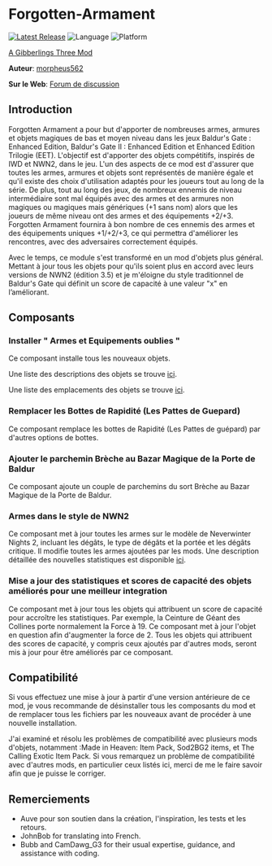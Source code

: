 # Forgotten-Armament

[![Latest Release](https://img.shields.io/github/v/release/gibberlings3/Forgotten-Armament?include_prereleases)](https://github.com/Gibberlings3/Forgotten-Armament/releases/latest)
![Language](https://img.shields.io/static/v1?label=language&message=english&color=informational)
![Platform](https://img.shields.io/static/v1?label=platform&message=windows%20%7C%20macos%20%7C%20linux&color=informational)

[A Gibberlings Three Mod](https://www.gibberlings3.net/)

**Auteur**: [morpheus562](https://www.gibberlings3.net/profile/11591-morpheus562/)

**Sur le Web**: [Forum de discussion](https://www.gibberlings3.net/forums/topic/33923-forgotten-armament-beta/)

## Introduction

Forgotten Armament a pour but d'apporter de nombreuses armes, armures et objets magiques de bas et moyen niveau dans les jeux Baldur's Gate : Enhanced Edition, Baldur's Gate II : Enhanced Edition et Enhanced Edition Trilogie (EET). L'objectif est d'apporter des objets compétitifs, inspirés de IWD et NWN2, dans le jeu. L'un des aspects de ce mod est d'assurer que toutes les armes, armures et objets sont représentés de manière égale et qu'il existe des choix d'utilisation adaptés pour les joueurs tout au long de la série. De plus, tout au long des jeux, de nombreux ennemis de niveau intermédiaire sont mal équipés avec des armes et des armures non magiques ou magiques mais génériques (+1 sans nom) alors que les joueurs de même niveau ont des armes et des équipements +2/+3. Forgotten Armament fournira à bon nombre de ces ennemis des armes et des équipements uniques +1/+2/+3, ce qui permettra d'améliorer les rencontres, avec des adversaires correctement équipés.   

Avec le temps, ce module s'est transformé en un mod d'objets plus général. Mettant à jour tous les objets pour qu'ils soient plus en accord avec leurs versions de NWN2 (édition 3.5) et je m'éloigne du style traditionnel de Baldur's Gate qui définit un score de capacité à une valeur "x" en l’améliorant.

## Composants

### Installer " Armes et Equipements oublies "

Ce composant installe tous les nouveaux objets. 

Une liste des descriptions des objets se trouve [ici](https://github.com/Gibberlings3/Forgotten-Armament/blob/main/ITEM-DESCRIPTIONS.md).

Une liste des emplacements des objets se trouve [ici](https://github.com/Gibberlings3/Forgotten-Armament/blob/main/ITEM-LOCATIONS.md).


### Remplacer les Bottes de Rapidité (Les Pattes de Guepard)

Ce composant remplace les bottes de Rapidité (Les Pattes de guépard) par d'autres options de bottes.

### Ajouter le parchemin Brèche au Bazar Magique de la Porte de Baldur

Ce composant ajoute un couple de parchemins du sort Brèche au Bazar Magique de la Porte de Baldur.

### Armes dans le style de NWN2

Ce composant met à jour toutes les armes sur le modèle de Neverwinter Nights 2, incluant les dégâts, le type de dégâts et la portée et les dégâts critique. Il modifie toutes les armes ajoutées par les mods. Une description détaillée des nouvelles statistiques est disponible [ici](https://github.com/Gibberlings3/Forgotten-Armament/blob/main/NWN2_STYLE_WEAPONS.md).

### Mise a jour des statistiques et scores de capacité des objets améliorés pour une meilleur integration

Ce composant met à jour tous les objets qui attribuent un score de capacité pour accroître les statistiques. Par exemple, la Ceinture de Géant des Collines porte normalement la Force à 19. Ce composant met à jour l'objet en question afin d'augmenter la force de 2. Tous les objets qui attribuent des scores de capacité, y compris ceux ajoutés par d'autres mods, seront mis à jour pour être améliorés par ce composant.

## Compatibilité

Si vous effectuez une mise à jour à partir d'une version antérieure de ce mod, je vous recommande de désinstaller tous les composants du mod et de remplacer tous les fichiers par les nouveaux avant de procéder à une nouvelle installation.

J'ai examiné et résolu les problèmes de compatibilité avec plusieurs mods d'objets, notamment :Made in Heaven: Item Pack, Sod2BG2 items, et The Calling Exotic Item Pack. Si vous remarquez un problème de compatibilité avec d'autres mods, en particulier ceux listés ici, merci de me le faire savoir afin que je puisse le corriger.

## Remerciements

- Auve pour son soutien dans la création, l'inspiration, les tests et les retours.
- JohnBob for translating into French.
- Bubb and CamDawg_G3 for their usual expertise, guidance, and assistance with coding.